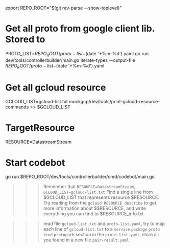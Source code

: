 
export REPO_ROOT="$(git rev-parse --show-toplevel)"

# Get all proto from google client lib. Stored to 
PROTO_LIST=$REPO_ROOT/proto-list-$(date '+%m-%d').yaml
go run dev/tools/controllerbuilder/main.go iterate-types --output-file $REPO_ROOT/proto-list-$(date '+%m-%d').yaml

# Get all gcloud resource 
GCLOUD_LIST=gcloud-list.txt
mockgcp/dev/tools/print-gcloud-resource-commands >> $GCLOUD_LIST

# TargetResource
RESOURCE=DatastreamStream

# Start codebot
go run $REPO_ROOT/dev/tools/controllerbuilder/cmd/codebot/main.go 

>>> Remember that `RESOURCE=DatastreamStream`, `GCLOUD_LIST=gcloud-list.txt`
>>> Find a single line from $GCLOUD_LIST that represents resource $RESOURCE. Try reading from the `gcloud RESOURCE describe` to get more information about $$RESOURCE, and write everything you can find to $RESOURCE_info.txt   






>>> read file `gcloud-list.txt` and `proto-list.yaml`, try to map each line of `gcloud-list.txt` to a `service` `package` `proto` `kind` `protopath` section in the `proto-list.yaml`, store all you found in a new file `pair-result.yaml`

